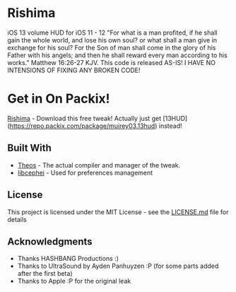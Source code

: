 # Rishima
iOS 13 volume HUD for iOS 11 - 12
"For what is a man profited, if he shall gain the whole world, and lose his own soul? or what shall a man give in exchange for his soul?
For the Son of man shall come in the glory of his Father with his angels; and then he shall reward every man according to his works." Matthew 16:26-27 KJV.
This code is released AS-IS! I HAVE NO INTENSIONS OF FIXING ANY BROKEN CODE!

# Get in On Packix!

[Rishima](https://repo.packix.com/package/com.ikilledappl3.rishima/) - Download this free tweak!
Actually just get [13HUD] (https://repo.packix.com/package/muirey03.13hud) instead!

## Built With

* [Theos](https://github.com/theos/theos) - The actual compiler and manager of the tweak.
* [libcephei](https://github.com/hbang/libcephei) - Used for preferences management

## License

This project is licensed under the MIT License - see the [LICENSE.md](LICENSE.md) file for details

## Acknowledgments

* Thanks HASHBANG Productions :)
* Thanks to UltraSound by Ayden Panhuyzen :P (for some parts added after the first beta)
* Thanks to Apple :P for the original leak
